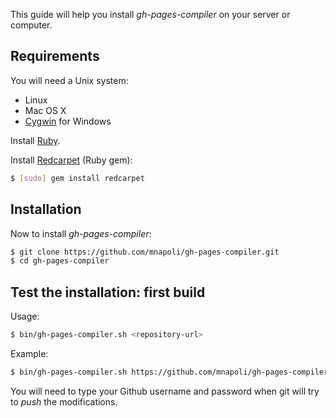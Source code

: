 This guide will help you install *gh-pages-compiler* on your server or computer.

## Requirements

You will need a Unix system:

* Linux
* Mac OS X
* [Cygwin](http://cygwin.com) for Windows

Install [Ruby](http://www.ruby-lang.org).

Install [Redcarpet](https://github.com/vmg/redcarpet) (Ruby gem):

```sh
$ [sudo] gem install redcarpet
```

## Installation

Now to install *gh-pages-compiler*:

```sh
$ git clone https://github.com/mnapoli/gh-pages-compiler.git
$ cd gh-pages-compiler
```

## Test the installation: first build

Usage:

```sh
$ bin/gh-pages-compiler.sh <repository-url>
```

Example:

```sh
$ bin/gh-pages-compiler.sh https://github.com/mnapoli/gh-pages-compiler.git
```

You will need to type your Github username and password when git will try to *push* the modifications.
